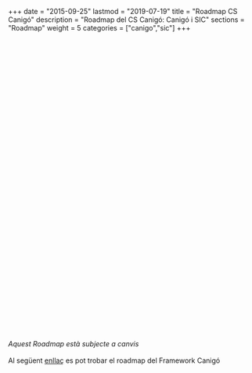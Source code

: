 +++
date        = "2015-09-25"
lastmod     = "2019-07-19"
title       = "Roadmap CS Canigó"
description = "Roadmap del CS Canigó: Canigó i SIC"
sections    = "Roadmap"
weight      = 5
categories  = ["canigo","sic"]
+++
<!--Aquest és el Roadmap del CS Canigó per als serveis Canigó i SIC:
<iframe src='//cdn.knightlab.com/libs/timeline3/latest/embed/index.html?source=1ycTBuP_02_fFQYHePMhAxAnNt70R4GyTP4phJn3EHi8&font=Default&lang=ca&initial_zoom=1&height=600&start_at_slide=20' width='100%' height='600' frameborder='0'></iframe-->


<link title="timeline-styles" rel="stylesheet" href="https://cdn.knightlab.com/libs/timeline3/3.7.9/css/timeline.css" />

<script src="/js/sheet2array.js"></script>
<script src="https://cdn.knightlab.com/libs/timeline3/3.7.9/js/timeline.js"></script>

<div id='timeline-embed' style="width: 100%; height: 600px;"></div>

<script type="text/javascript">

/*	   $.getJSON("https://script.google.com/macros/s/AKfycbwXOwdyefmpRayODliduXDI2m0wCm_TKMiB_tQkkDDKaA4l9WQ/exec?callback=?", null, function(results){ */
	   			
				var additionalOptions = {
				start_at_end: true,
			        timenav_height: 200,
			        height : 650,
			        initial_zoom: 12/*,
			        language : "ca"*/
			    }	   			

			    console.log(additionalOptions)

			  	timeline = new TL.Timeline('timeline-embed', 'https://docs.google.com/spreadsheets/d/1ycTBuP_02_fFQYHePMhAxAnNt70R4GyTP4phJn3EHi8/pubhtml', additionalOptions);
/*	   }); */


</script>

*Aquest Roadmap està subjecte a canvis*
<br><br>
Al següent [enllaç](/canigo/roadmap/) es pot trobar el roadmap del Framework Canigó
